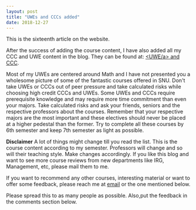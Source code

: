 ```yaml
---
layout: post
title: "UWEs and CCCs added"
date: 2018-12-27
---
```

This is the sixteenth article on the website.

After the success of adding the course content, I have also added all my CCC and UWE content in the blog. They can be found at:
<a href = "https://anirudh257.github.io/UWE/"><UWE/a> and <a href ="https://anirudh257.github.io/CCC/">CCC</a>.

Most of my UWEs are centered around Math and I have not presented you a wholesome picture of some of the fantastic courses 
offered in SNU. Don't take UWEs or CCCs out of peer pressure and take calculated risks while choosing high credit CCCs and UWEs.
Some UWEs and CCCs require prerequisite knowledge and may require more time commitment than even your majors. Take calculated
risks and ask your friends, seniors and the respective professors about the courses. Remember that your respective majors are
the most important and these electives should never be placed at a higher pedestal than the former. Try to complete all 
these courses by 6th semester and keep 7th semester as light as possible.  

**Disclaimer** A lot of things might change till you read the list. This is the course content according to
my semester. Professors will change and so will their teaching style. Make changes accordingly. If you like this blog and want
to see more course reviews from new departments like IRG, Management, etc, please mail them to me.

If you want to recommend any other courses, interesting material or want to offer some feedback, please reach me at 
<a href="mailto:at794@snu.edu.in">email</a> or the one mentioned below. 

Please spread this to as many people as possible. Also,put the feedback in the comments section below.
